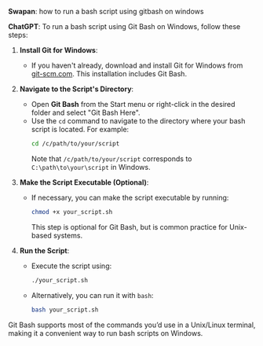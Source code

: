 **Swapan**: how to run a bash script using gitbash on windows

**ChatGPT**: To run a bash script using Git Bash on Windows, follow these steps:

1. **Install Git for Windows**:
   - If you haven't already, download and install Git for Windows from [git-scm.com](https://git-scm.com/). This installation includes Git Bash.

2. **Navigate to the Script's Directory**:
   - Open **Git Bash** from the Start menu or right-click in the desired folder and select "Git Bash Here".
   - Use the `cd` command to navigate to the directory where your bash script is located. For example:
     ```bash
     cd /c/path/to/your/script
     ```
     Note that `/c/path/to/your/script` corresponds to `C:\path\to\your\script` in Windows.

3. **Make the Script Executable (Optional)**:
   - If necessary, you can make the script executable by running:
     ```bash
     chmod +x your_script.sh
     ```
     This step is optional for Git Bash, but is common practice for Unix-based systems.

4. **Run the Script**:
   - Execute the script using:
     ```bash
     ./your_script.sh
     ```
   - Alternatively, you can run it with `bash`:
     ```bash
     bash your_script.sh
     ```

Git Bash supports most of the commands you’d use in a Unix/Linux terminal, making it a convenient way to run bash scripts on Windows.

